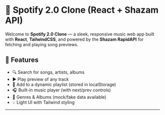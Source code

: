 # 🎵 Spotify 2.0 Clone (React + Shazam API)

Welcome to **Spotify 2.0 Clone** — a sleek, responsive music web app built with **React**, **TailwindCSS**, and powered by the **Shazam RapidAPI** for fetching and playing song previews.

## 🚀 Features

- 🔍 Search for songs, artists, albums
- ▶️ Play preview of any track
- 💚 Add to a dynamic playlist (stored in localStorage)
- 🎧 Built-in music player (with next/prev controls)
- 📁 Genres & Albums (mock/fake data available)
- 💡 Light UI with Tailwind styling

---



